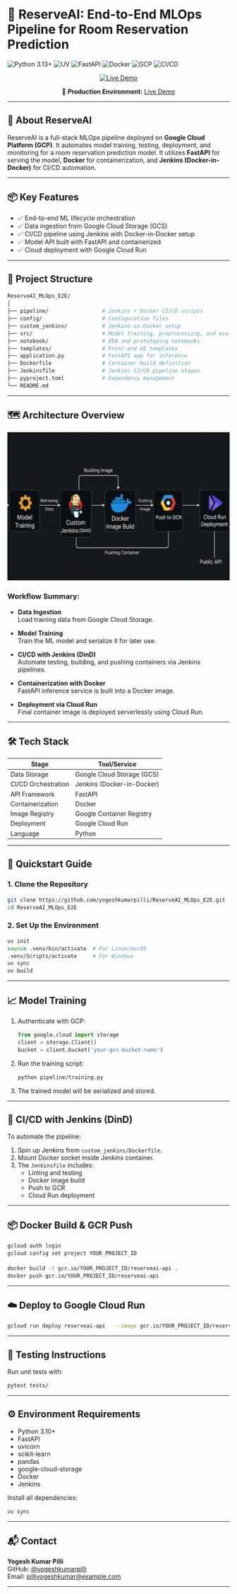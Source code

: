 # 🚀 ReserveAI: End-to-End MLOps Pipeline for Room Reservation Prediction

![Python 3.13+](https://img.shields.io/badge/Python-3.13%2B-3776AB?logo=python&logoColor=white)
![UV](https://img.shields.io/badge/uv-0.7.2-FFD43B?logo=pypi&logoColor=black)
![FastAPI](https://img.shields.io/badge/FastAPI-0.115.2-green)
![Docker](https://img.shields.io/badge/Docker-24.0-2496ED?logo=docker&logoColor=white)
![GCP](https://img.shields.io/badge/Google_Cloud-Cloud_Run-4285F4?logo=googlecloud&logoColor=white)
![CI/CD](https://img.shields.io/badge/CI%2FCD-Jenkins-2088FF?logo=Jenkins&logoColor=white)

<div align="center">
  <a href="https://ml-project-167836923927.us-central1.run.app/">
    <img src="https://img.shields.io/badge/LIVE_DEMO-Available_now!-brightgreen?style=for-the-badge&logo=google-chrome" alt="Live Demo">
  </a>
  <p>🚀 <strong>Production Environment:</strong> <a href="https://ml-project-167836923927.us-central1.run.app/">Live Demo</a></p>
</div>

---

## 🧠 About ReserveAI

ReserveAI is a full-stack MLOps pipeline deployed on **Google Cloud Platform (GCP)**. It automates model training, testing, deployment, and monitoring for a room reservation prediction model. It utilizes **FastAPI** for serving the model, **Docker** for containerization, and **Jenkins (Docker-in-Docker)** for CI/CD automation.

---

## 📦 Key Features

- ✅ End-to-end ML lifecycle orchestration
- ✅ Data ingestion from Google Cloud Storage (GCS)
- ✅ CI/CD pipeline using Jenkins with Docker-in-Docker setup
- ✅ Model API built with FastAPI and containerized
- ✅ Cloud deployment with Google Cloud Run

---

## 🧱 Project Structure

```bash
ReserveAI_MLOps_E2E/
│
├── pipeline/                 # Jenkins + Docker CI/CD scripts
├── config/                   # Configuration files
├── custom_jenkins/           # Jenkins-in-Docker setup
├── src/                      # Model training, preprocessing, and evaluation
├── notebook/                 # EDA and prototyping notebooks
├── templates/                # Front-end UI templates
├── application.py            # FastAPI app for inference
├── Dockerfile                # Container build definition
├── Jenkinsfile               # Jenkins CI/CD pipeline stages
├── pyproject.toml            # Dependency management
└── README.md
```

---

## 🗺️ Architecture Overview

![Architecture](architecture.png)

### Workflow Summary:

- **Data Ingestion**  
  Load training data from Google Cloud Storage.

- **Model Training**  
  Train the ML model and serialize it for later use.

- **CI/CD with Jenkins (DinD)**  
  Automate testing, building, and pushing containers via Jenkins pipelines.

- **Containerization with Docker**  
  FastAPI inference service is built into a Docker image.

- **Deployment via Cloud Run**  
  Final container image is deployed serverlessly using Cloud Run.

---

## 🛠️ Tech Stack

| Stage               | Tool/Service                  |
|--------------------|-------------------------------|
| Data Storage        | Google Cloud Storage (GCS)    |
| CI/CD Orchestration| Jenkins (Docker-in-Docker)    |
| API Framework       | FastAPI                       |
| Containerization    | Docker                        |
| Image Registry      | Google Container Registry     |
| Deployment          | Google Cloud Run              |
| Language            | Python                        |

---

## 🚀 Quickstart Guide

### 1. Clone the Repository

```bash
git clone https://github.com/yogeshkumarpilli/ReserveAI_MLOps_E2E.git
cd ReserveAI_MLOps_E2E
```

### 2. Set Up the Environment

```bash
uv init
source .venv/bin/activate  # For Linux/macOS
.venv/Scripts/activate     # For Windows
uv sync
uv build
```

---

## 📈 Model Training

1. Authenticate with GCP:
   ```python
   from google.cloud import storage
   client = storage.Client()
   bucket = client.bucket('your-gcs-bucket-name')
   ```

2. Run the training script:
   ```bash
   python pipeline/training.py
   ```

3. The trained model will be serialized and stored.

---

## 🐳 CI/CD with Jenkins (DinD)

To automate the pipeline:

1. Spin up Jenkins from `custom_jenkins/Dockerfile`.
2. Mount Docker socket inside Jenkins container.
3. The `Jenkinsfile` includes:
   - Linting and testing
   - Docker image build
   - Push to GCR
   - Cloud Run deployment

---

## 📦 Docker Build & GCR Push

```bash
gcloud auth login
gcloud config set project YOUR_PROJECT_ID

docker build -t gcr.io/YOUR_PROJECT_ID/reserveai-api .
docker push gcr.io/YOUR_PROJECT_ID/reserveai-api
```

---

## ☁️ Deploy to Google Cloud Run

```bash
gcloud run deploy reserveai-api   --image gcr.io/YOUR_PROJECT_ID/reserveai-api   --platform managed   --region us-central1   --allow-unauthenticated
```

---

## 🧪 Testing Instructions

Run unit tests with:

```bash
pytest tests/
```

---

## ⚙️ Environment Requirements

- Python 3.10+
- FastAPI
- uvicorn
- scikit-learn
- pandas
- google-cloud-storage
- Docker
- Jenkins

Install all dependencies:

```bash
uv sync
```

---

## 📬 Contact

**Yogesh Kumar Pilli**  
GitHub: [@yogeshkumarpilli](https://github.com/yogeshkumarpilli)  
Email: pilliyogeshkumar@example.com

---
